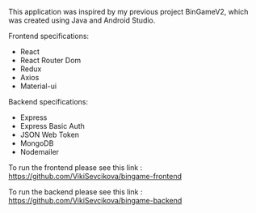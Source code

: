 This application was inspired by my previous project BinGameV2, which was created using Java and Android Studio.

Frontend specifications: 
<ul>
    <li>React</li>
    <li>React Router Dom</li>
    <li>Redux</li>
    <li>Axios</li>
    <li>Material-ui</li>
</ul>
    
Backend specifications: 
<ul>
    <li>Express</li>
    <li>Express Basic Auth</li>
    <li>JSON Web Token</li>
    <li>MongoDB</li>
    <li>Nodemailer</li>
</ul>

To run the frontend please see this link : 
https://github.com/VikiSevcikova/bingame-frontend

To run the backend please see this link : 
https://github.com/VikiSevcikova/bingame-backend
